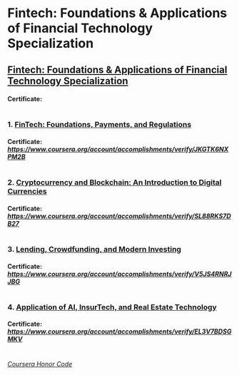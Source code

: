 # Fintech: Foundations & Applications of Financial Technology Specialization


## [Fintech: Foundations & Applications of Financial Technology Specialization](https://www.coursera.org/specializations/wharton-fintech)
####    **Certificate:** 
#

### 1. [FinTech: Foundations, Payments, and Regulations](https://www.coursera.org/learn/wharton-fintech-overview-payments-regulations?specialization=wharton-fintech)

####    **Certificate:** _https://www.coursera.org/account/accomplishments/verify/JKGTK6NXPM2B_
#

### 2. [Cryptocurrency and Blockchain: An Introduction to Digital Currencies](https://www.coursera.org/learn/wharton-cryptocurrency-blockchain-introduction-digital-currency?specialization=wharton-fintech)

####    **Certificate:** _https://www.coursera.org/account/accomplishments/verify/SL88RKS7DB27_
#

### 3. [Lending, Crowdfunding, and Modern Investing](https://www.coursera.org/learn/wharton-crowdfunding-marketplace-lending-modern-investing?specialization=wharton-fintech)

####    **Certificate:** _https://www.coursera.org/account/accomplishments/verify/V5JS4RNRJJBG_
#

### 4. [Application of AI, InsurTech, and Real Estate Technology](https://www.coursera.org/learn/wharton-ai-application-insurtech-real-estate-technology?specialization=wharton-fintech)

####    **Certificate:** _https://www.coursera.org/account/accomplishments/verify/EL3V7BDSGMKV_
#



[*Coursera Honor Code*](https://www.coursera.support/s/article/209818863-Coursera-Honor-Code?language=en_US)

